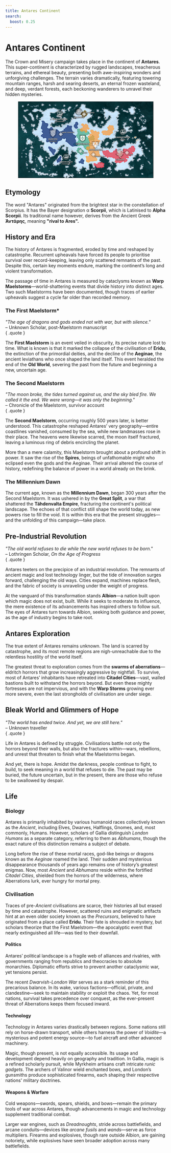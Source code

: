 ```yaml
---
title: Antares Continent
search:
  boost: 0.25
---
```


# Antares Continent

The Crown and Misery campaign takes place in the continent of **Antares**. This super-continent is characterized by rugged landscapes, treacherous terrains, and ethereal beauty, presenting both awe-inspiring wonders and unforgiving challenges. The terrain varies dramatically, featuring towering mountain ranges, harsh and searing deserts, an eternal frozen wasteland, and deep, verdant forests, each beckoning wanderers to unravel their hidden mysteries.

<figure markdown="span">

  ![Image title](https://raw.githubusercontent.com/Eschatologue/CM_wiki/main/assets/antares-map.png)

</figure>

## Etymology

The word "Antares" originated from the brightest star in the constellation of Scorpius. It has the Bayer designation α **Scorpii**, which is Latinised to **Alpha Scorpii**. Its traditional name however, derives from the Ancient Greek **Ἀντάρης**, meaning **"rival to Ares".**

## History and Era  

The history of Antares is fragmented, eroded by time and reshaped by catastrophe. Recurrent upheavals have forced its people to prioritise survival over record-keeping, leaving only scattered remnants of the past. Despite this, certain key moments endure, marking the continent’s long and violent transformation.  

The passage of time in Antares is measured by cataclysms known as **Warp Maelstorms**—world-shattering events that divide history into distinct ages. Two such Maelstorms have been documented, though traces of earlier upheavals suggest a cycle far older than recorded memory.  

### The First Maelstorm* 

*"The age of dragons and gods ended not with war, but with silence."*  
– Unknown Scholar, post-Maelstorm manuscript  
{ .quote }  

The **First Maelstorm** is an event veiled in obscurity, its precise nature lost to time. What is known is that it marked the collapse of the civilisation of **Eridu**, the extinction of the primordial deities, and the decline of the **Aeginae**, the ancient leviathans who once shaped the land itself. This event heralded the end of the **Old World**, severing the past from the future and beginning a new, uncertain age.  

### The Second Maelstorm  

*"The moon broke, the tides turned against us, and the sky bled fire. We called it the end. We were wrong—it was only the beginning."*  
– Chronicle of the Maelstorm, survivor account  
{ .quote }  

The **Second Maelstorm**, occurring roughly 500 years later, is better understood. This catastrophe reshaped Antares’ very geography—entire coastlines vanished, consumed by the sea, while new landmasses rose in their place. The heavens were likewise scarred, the moon itself fractured, leaving a luminous ring of debris encircling the planet.  

More than a mere calamity, this Maelstorm brought about a profound shift in power. It saw the rise of the **Spires**, beings of unfathomable might who eclipsed even the gods and the Aeginae. Their arrival altered the course of history, redefining the balance of power in a world already on the brink.  

### The Millennium Dawn  

The current age, known as the **Millennium Dawn**, began 300 years after the Second Maelstorm. It was ushered in by the **Great Split**, a war that shattered the **Tähdenvalta Empire**, fracturing the continent's political landscape. The echoes of that conflict still shape the world today, as new powers rise to fill the void. It is within this era that the present struggles—and the unfolding of this campaign—take place.  

## Pre-Industrial Revolution 

*"The old world refuses to die while the new world refuses to be born."*  
– Lothringen Scholar, *On the Age of Progress*  
{ .quote }  

Antares teeters on the precipice of an industrial revolution. The remnants of ancient magic and lost technology linger, but the tide of innovation surges forward, challenging the old ways. Cities expand, machines replace flesh, and the fabric of society is unraveling under the weight of progress.  

At the vanguard of this transformation stands **Albion**—a nation built upon which magic does not exist, built. While it seeks to moderate its influence, the mere existence of its advancements has inspired others to follow suit. The eyes of Antares turn towards Albion, seeking both guidance and power, as the age of industry begins to take root.  

## Antares Exploration 

The true extent of Antares remains unknown. The land is scarred by catastrophe, and its most remote regions are nigh-unreachable due to the relentless hostility of the world itself.  

The greatest threat to exploration comes from the **swarms of aberrations**—eldritch horrors that grow increasingly aggressive by nightfall. To survive, most of Antares’ inhabitants have retreated into **Citadel Cities**—vast, walled bastions built to withstand the horrors beyond. But even these mighty fortresses are not impervious, and with the **Warp Storms** growing ever more severe, even the last strongholds of civilisation are under siege.  

## Bleak World and Glimmers of Hope  

*"The world has ended twice. And yet, we are still here."*  
– Unknown traveller  
{ .quote }  

Life in Antares is defined by struggle. Civilisations battle not only the horrors beyond their walls, but also the fractures within—wars, rebellions, and unrest that threaten to finish what the Maelstorms began.  

And yet, there is hope. Amidst the darkness, people continue to fight, to build, to seek meaning in a world that refuses to die. The past may be buried, the future uncertain, but in the present, there are those who refuse to be swallowed by despair.  

## Life 

### Biology  

Antares is primarily inhabited by various humanoid races collectively known as the *Ancient*, including Elves, Dwarves, Halflings, Gnomes, and, most commonly, Humans. However, scholars of Gallia distinguish *London Humans* as a separate category, referring to them as *Abhumans*, though the exact nature of this distinction remains a subject of debate.  

Long before the rise of these mortal races, god-like beings or dragons known as the *Aeginae* roamed the land. Their sudden and mysterious disappearance thousands of years ago remains one of history’s greatest enigmas. Now, most *Ancient* and *Abhumans* reside within the fortified *Citadel Cities*, shielded from the horrors of the wilderness, where Aberrations lurk, ever hungry for mortal prey.  

### Civilisation  

Traces of pre-*Ancient* civilisations are scarce, their histories all but erased by time and catastrophe. However, scattered ruins and enigmatic artifacts hint at an even older society known as the *Precursors*, believed to have originated from a place called **Eridu**. Their fate is shrouded in mystery, but scholars theorize that the First Maelstrom—the apocalyptic event that nearly extinguished all life—was tied to their downfall.  

#### Politics  

Antares’ political landscape is a fragile web of alliances and rivalries, with governments ranging from republics and theocracies to absolute monarchies. Diplomatic efforts strive to prevent another cataclysmic war, yet tensions persist.  

The recent *Dwarvish-London War* serves as a stark reminder of this precarious balance. In its wake, various factions—official, private, and clandestine—seek to maintain stability or exploit the chaos. Yet, for most nations, survival takes precedence over conquest, as the ever-present threat of Aberrations keeps them focused inward.  

#### Technology 

Technology in Antares varies drastically between regions. Some nations still rely on horse-drawn transport, while others harness the power of *Voidite*—a mysterious and potent energy source—to fuel aircraft and other advanced machinery.  

Magic, though present, is not equally accessible. Its usage and development depend heavily on geography and tradition. In Gallia, magic is a refined scholarly pursuit, while Myrkheim artisans craft intricate *runic gadgets*. The archers of Valinor wield enchanted bows, and London’s gunsmiths produce sophisticated firearms, each shaping their respective nations' military doctrines.  

#### Weapons & Warfare  

Cold weapons—swords, spears, shields, and bows—remain the primary tools of war across Antares, though advancements in magic and technology supplement traditional combat.  

Larger war engines, such as *Dreadnoughts*, stride across battlefields, and arcane conduits—devices like *arcane fusils* and *wands*—serve as force multipliers. Firearms and explosives, though rare outside Albion, are gaining notoriety, while explosives have seen broader adoption across many battlefields.  
